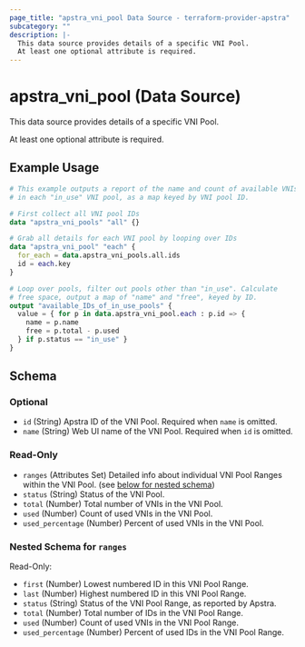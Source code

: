 ```yaml
---
page_title: "apstra_vni_pool Data Source - terraform-provider-apstra"
subcategory: ""
description: |-
  This data source provides details of a specific VNI Pool.
  At least one optional attribute is required.
---
```


# apstra_vni_pool (Data Source)

This data source provides details of a specific VNI Pool.

At least one optional attribute is required.

## Example Usage

```terraform
# This example outputs a report of the name and count of available VNIs
# in each "in_use" VNI pool, as a map keyed by VNI pool ID.

# First collect all VNI pool IDs
data "apstra_vni_pools" "all" {}

# Grab all details for each VNI pool by looping over IDs
data "apstra_vni_pool" "each" {
  for_each = data.apstra_vni_pools.all.ids
  id = each.key
}

# Loop over pools, filter out pools other than "in_use". Calculate
# free space, output a map of "name" and "free", keyed by ID.
output "available_IDs_of_in_use_pools" {
  value = { for p in data.apstra_vni_pool.each : p.id => {
    name = p.name
    free = p.total - p.used
  } if p.status == "in_use" }
}
```

<!-- schema generated by tfplugindocs -->
## Schema

### Optional

- `id` (String) Apstra ID of the VNI Pool. Required when `name` is omitted.
- `name` (String) Web UI name of the VNI Pool. Required when `id` is omitted.

### Read-Only

- `ranges` (Attributes Set) Detailed info about individual VNI Pool Ranges within the VNI Pool. (see [below for nested schema](#nestedatt--ranges))
- `status` (String) Status of the VNI Pool.
- `total` (Number) Total number of VNIs in the VNI Pool.
- `used` (Number) Count of used VNIs in the VNI Pool.
- `used_percentage` (Number) Percent of used VNIs in the VNI Pool.

<a id="nestedatt--ranges"></a>
### Nested Schema for `ranges`

Read-Only:

- `first` (Number) Lowest numbered ID in this VNI Pool Range.
- `last` (Number) Highest numbered ID in this VNI Pool Range.
- `status` (String) Status of the VNI Pool Range, as reported by Apstra.
- `total` (Number) Total number of IDs in the VNI Pool Range.
- `used` (Number) Count of used VNIs in the VNI Pool Range.
- `used_percentage` (Number) Percent of used IDs in the VNI Pool Range.
